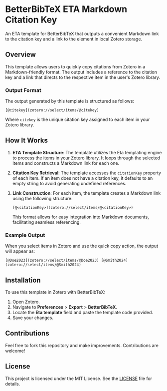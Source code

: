 # BetterBibTeX ETA Markdown Citation Key

An ETA template for BetterBibTeX that outputs a convenient Markdown link to the citation key and a link to the element in local Zotero storage.

## Overview

This template allows users to quickly copy citations from Zotero in a Markdown-friendly format. The output includes a reference to the citation key and a link that directs to the respective item in the user's Zotero library.

### Output Format

The output generated by this template is structured as follows:

```
[@citekey](zotero://select/items/@citekey)
```

Where `citekey` is the unique citation key assigned to each item in your Zotero library.

## How It Works

1. **ETA Template Structure**:
   The template utilizes the Eta templating engine to process the items in your Zotero library. It loops through the selected items and constructs a Markdown link for each one.

2. **Citation Key Retrieval**:
   The template accesses the `citationKey` property of each item. If an item does not have a citation key, it defaults to an empty string to avoid generating undefined references.

3. **Link Construction**:
   For each item, the template creates a Markdown link using the following structure:
   ```
   [@<citationKey>](zotero://select/items/@<citationKey>)
   ```
   This format allows for easy integration into Markdown documents, facilitating seamless referencing.

### Example Output

When you select items in Zotero and use the quick copy action, the output will appear as:

```
[@Doe2023](zotero://select/items/@Doe2023) [@Smith2024](zotero://select/items/@Smith2024)
```

## Installation

To use this template in Zotero with BetterBibTeX:

1. Open Zotero.
2. Navigate to **Preferences** > **Export** > **BetterBibTeX**.
3. Locate the **Eta template** field and paste the template code provided.
4. Save your changes.

## Contributions

Feel free to fork this repository and make improvements. Contributions are welcome!

## License

This project is licensed under the MIT License. See the [LICENSE](LICENSE) file for details.
